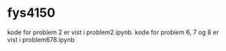 # fys4150
kode for problem 2 er vist i problem2.ipynb. kode for problem 6, 7 og 8 er vist i problem678.ipynb
